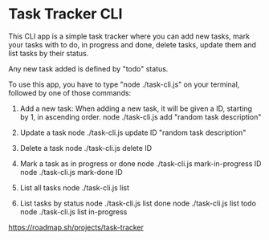 # Task Tracker CLI

This CLI app is a simple task tracker where you can add new tasks, mark your tasks 
with to do, in progress and done, delete tasks, update them and list tasks by their status.

Any new task added is defined by "todo" status.

To use this app, you have to type "node ./task-cli.js" on your terminal, followed 
by one of those commands:

1. Add a new task: When adding a new task, it will be given a ID,
starting by 1, in ascending order.
    node ./task-cli.js add "random task description"
    
2. Update a task
    node ./task-cli.js update ID "random task description"
    
3. Delete a task
    node ./task-cli.js delete ID
    
4. Mark a task as in progress or done
    node ./task-cli.js mark-in-progress ID
    node ./task-cli.js mark-done ID
    
5. List all tasks
    node ./task-cli.js list
    
6. List tasks by status
    node ./task-cli.js list done
    node ./task-cli.js list todo
    node ./task-cli.js list in-progress

https://roadmap.sh/projects/task-tracker
    

    
    

        
